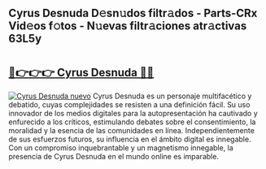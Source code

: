 ## Cyrus Desnuda D𝚎sn𝚞dos filtr𝚊dos - Parts-CRx Vid𝚎os f𝚘tos - N𝚞evas filtr𝚊ciones atr𝚊ctivas 63L5y

# <h2><a href="http://mb3vn6z.tromn.icu/?c=Cyrus+Desnuda">🔗👉👉👉 Cyrus Desnuda 🔗🔗</a></h2>

[![Cyrus Desnuda nuevo](https://i.imgur.com/pEAQMta.gif)](http://mb3vn6z.tromn.icu/?c=Cyrus+Desnuda)
Cyrus Desnuda es un personaje multifacético y debatido, cuyas complejidades se resisten a una definición fácil.  Su uso innovador de los medios digitales para la autopresentación ha cautivado y enfurecido a los críticos, estimulando debates sobre el consentimiento, la moralidad y la esencia de las comunidades en línea. Independientemente de sus esfuerzos futuros, su influencia en el ámbito digital es innegable. Con un compromiso inquebrantable y un magnetismo innegable, la presencia de Cyrus Desnuda en el mundo online es imparable.
